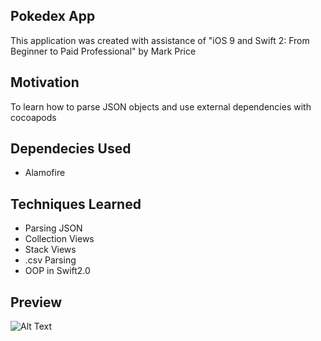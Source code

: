 ## Pokedex App
This application was created with assistance of "iOS 9 and Swift 2: From Beginner to Paid Professional" by Mark Price

## Motivation
To learn how to parse JSON objects and use external dependencies with cocoapods

## Dependecies Used
- Alamofire

## Techniques Learned
- Parsing JSON
- Collection Views
- Stack Views
- .csv Parsing
- OOP in Swift2.0

## Preview
![Alt Text](http://i.imgur.com/VLjGKzj.gifv)
